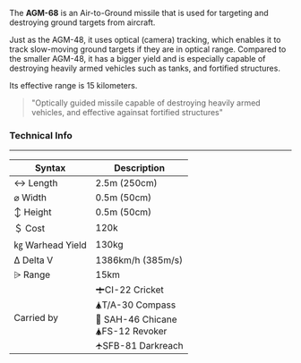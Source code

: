 The **AGM-68** is an Air-to-Ground missile that is used for targeting and destroying ground targets from aircraft. 

Just as the AGM-48, it uses optical (camera) tracking, which enables it to track slow-moving ground targets if they are in optical range. Compared to the smaller AGM-48, it has a bigger yield and is especially capable of destroying heavily armed vehicles such as tanks, and fortified structures.

Its effective range is 15 kilometers.

> "Optically guided missile capable of destroying heavily armed vehicles, and effective againsat fortified structures"

<span class="firstColumn">

### Technical Info
---

| Syntax       | Description |
| -----------  | ----------- |
| ↔ Length       | 2.5m (250cm)       |
| ⌀ Width        | 0.5m (50cm)       |
| ↕ Height       | 0.5m (50cm)       |
| ＄ Cost         | 120k        |
| ㎏ Warhead Yield| 130kg       |
| Δ Delta V      | 1386km/h (385m/s)       |
| ⩥ Range        | 15km       |
| Carried by      | 🛨CI-22 Cricket<br>🛦T/A-30 Compass<br>🚁 SAH-46 Chicane<br>🛦FS-12 Revoker<br>🛧SFB-81 Darkreach      |

</span>